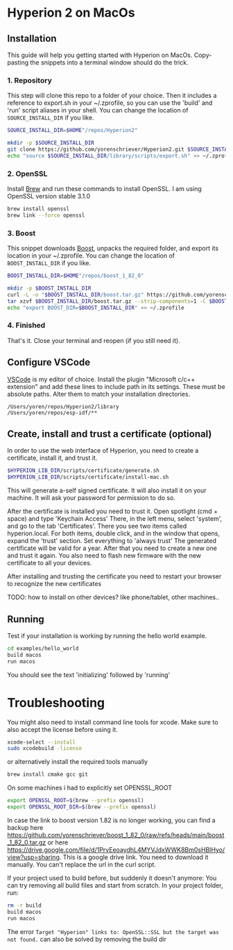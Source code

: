# Hyperion 2 on MacOs

## Installation

This guide will help you getting started with Hyperion on MacOs. Copy-pasting the snippets into a terminal window should do the trick.

### 1. Repository
This step will clone this repo to a folder of your choice. Then it includes a reference to export.sh in your ~/.zprofile, so you can use the 'build' and 'run' script aliases in your shell. You can change the location of `SOURCE_INSTALL_DIR` if you like.
```sh
SOURCE_INSTALL_DIR=$HOME"/repos/Hyperion2"

mkdir -p $SOURCE_INSTALL_DIR
git clone https://github.com/yorenschriever/Hyperion2.git $SOURCE_INSTALL_DIR
echo "source $SOURCE_INSTALL_DIR/library/scripts/export.sh" >> ~/.zprofile 
```

### 2. OpenSSL
Install [Brew](https://brew.sh/) and run these commands to install OpenSSL. I am using OpenSSL version stable 3.1.0
```sh
brew install openssl
brew link --force openssl
```

### 3. Boost
This snippet downloads [Boost](https://www.boost.org/users/download/), unpacks the required folder, and export its location in your ~/.zprofile. You can change the location of `BOOST_INSTALL_DIR` if you like.

```sh
BOOST_INSTALL_DIR=$HOME"/repos/boost_1_82_0"

mkdir -p $BOOST_INSTALL_DIR
curl -L -o "$BOOST_INSTALL_DIR/boost.tar.gz" https://github.com/yorenschriever/boost_1_82_0/raw/refs/heads/main/boost_1_82_0.tar.gz
tar xzvf $BOOST_INSTALL_DIR/boost.tar.gz --strip-components=1 -C $BOOST_INSTALL_DIR boost_1_82_0/boost
echo "export BOOST_DIR=$BOOST_INSTALL_DIR" >> ~/.zprofile 
```

### 4. Finished
That's it. Close your terminal and reopen (if you still need it).

## Configure VSCode
[VSCode](https://code.visualstudio.com/) is my editor of choice. Install the plugin "Microsoft c/c++ extension" and add these lines to include path in its settings. These must be absolute paths. Alter them to match your installation directories. 
```
/Users/yoren/repos/Hyperion2/library
/Users/yoren/repos/esp-idf/**
```

## Create, install and trust a certificate (optional)
In order to use the web interface of Hyperion, you need to create a certificate, install it, and trust it.
```sh
$HYPERION_LIB_DIR/scripts/certificate/generate.sh
$HYPERION_LIB_DIR/scripts/certificate/install-mac.sh
```
This will generate a-self signed certificate. It will also install it on your machine. It will ask your password for permission to do so.

After the certificate is installed you need to trust it. Open spotlight (cmd + space) and type 'Keychain Access'
There, in the left menu, select 'system', and go to the tab 'Certificates'. There you see two items called hyperion.local. For both items, double click, and in the window that opens, expand the 'trust' section. Set everything to 'always trust'
The generated certificate will be valid for a year. After that you need to create a new one and trust it again. You also need to flash new firmware with the new certificate to all your devices.

After installing and trusting the certificate you need to restart your browser to recognize the new certificates

TODO:
how to install on other devices? like phone/tablet, other machines..

## Running
Test if your installation is working by running the hello world example.

```sh
cd examples/hello_world
build macos
run macos
```

You should see the text 'initializing' followed by 'running'


# Troubleshooting
You might also need to install command line tools for xcode. Make sure to also accept the license before using it.
```sh
xcode-select --install
sudo xcodebuild -license
```
or alternatively install the required tools manually
```sh
brew install cmake gcc git
```

On some machines i had to explicitly set OPENSSL_ROOT
```sh
export OPENSSL_ROOT=$(brew --prefix openssl)
export OPENSSL_ROOT_DIR=$(brew --prefix openssl)
```

In case the link to boost version 1.82 is no longer working, you can find a backup here
https://github.com/yorenschriever/boost_1_82_0/raw/refs/heads/main/boost_1_82_0.tar.gz
or here
https://drive.google.com/file/d/1PrvEeoaydhL4MYVJdxWWK8Bm0sHBlHyo/view?usp=sharing.
This is a google drive link. You need to download it manually. You can't replace the url in the curl script.

If your project used to build before, but suddenly it doesn't anymore: You can try removing all build files and start from scratch. In your project folder, run:
```sh
rm -r build
build macos
run macos
```

The error `Target "Hyperion" links to: OpenSSL::SSL but the target was not found.` can also be solved by removing the build dir